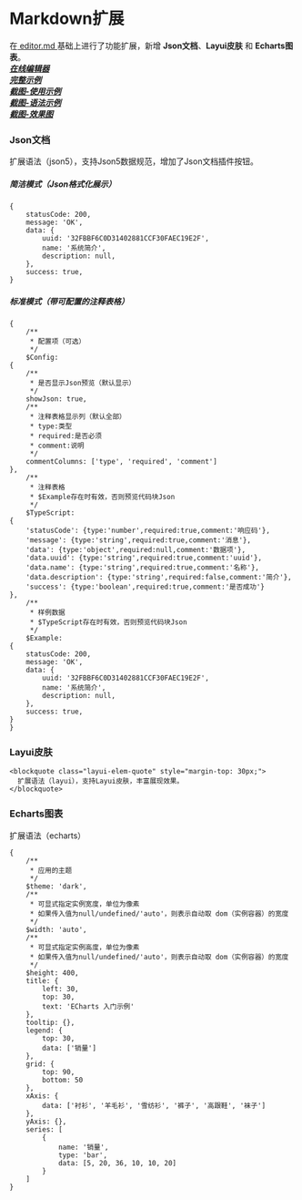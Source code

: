 # Markdown扩展

在<a href="https://github.com/pandao/editor.md" target="_blank"> editor.md </a>基础上进行了功能扩展，新增 **Json文档**、**Layui皮肤** 和 **Echarts图表**。  
___<a href="https://mygraph.renlm.cn/static/markdown/editor.md-1.5.0/examples/custom-extras.html?fullscreen=true" target="_blank"> 在线编辑器 </a>___  
___<a href="https://mygraph.renlm.cn/static/markdown/editor.md-1.5.0/examples/index.html" target="_blank"> 完整示例 </a>___  
___<a href="https://renlm.cn/images/demo/001.png" target="_blank"> 截图-使用示例 </a>___  
___<a href="https://renlm.cn/images/demo/002.png" target="_blank"> 截图-语法示例 </a>___  
___<a href="https://renlm.cn/images/demo/003.png" target="_blank"> 截图-效果图 </a>___  

### Json文档
扩展语法（json5），支持Json5数据规范，增加了Json文档插件按钮。

##### 简洁模式（Json格式化展示）
```json5
{
    statusCode: 200,
    message: 'OK',
    data: {
        uuid: '32FBBF6C0D31402881CCF30FAEC19E2F',
        name: '系统简介',
        description: null,
    },
    success: true,
}
```

##### 标准模式（带可配置的注释表格）
```json5
{
    /**
     * 配置项（可选）
     */
    $Config:
{
    /**
     * 是否显示Json预览（默认显示）
     */
    showJson: true,
    /**
     * 注释表格显示列（默认全部）
     * type:类型
     * required:是否必须
     * comment:说明
     */
    commentColumns: ['type', 'required', 'comment']
},
    /**
     * 注释表格
     * $Example存在时有效，否则预览代码块Json
     */
    $TypeScript:
{
    'statusCode': {type:'number',required:true,comment:'响应码'},
    'message': {type:'string',required:true,comment:'消息'},
    'data': {type:'object',required:null,comment:'数据项'},
    'data.uuid': {type:'string',required:true,comment:'uuid'},
    'data.name': {type:'string',required:true,comment:'名称'},
    'data.description': {type:'string',required:false,comment:'简介'},
    'success': {type:'boolean',required:true,comment:'是否成功'}
},
    /**
     * 样例数据
     * $TypeScript存在时有效，否则预览代码块Json
     */
    $Example:
{
    statusCode: 200,
    message: 'OK',
    data: {
        uuid: '32FBBF6C0D31402881CCF30FAEC19E2F',
        name: '系统简介',
        description: null,
    },
    success: true,
}
}
```

### Layui皮肤
```layui
<blockquote class="layui-elem-quote" style="margin-top: 30px;">
  扩展语法（layui），支持Layui皮肤，丰富展现效果。
</blockquote>
```

### Echarts图表
扩展语法（echarts）
```echarts
{
    /**
     * 应用的主题
     */
    $theme: 'dark',
    /**
     * 可显式指定实例宽度，单位为像素
     * 如果传入值为null/undefined/'auto'，则表示自动取 dom（实例容器）的宽度
     */
    $width: 'auto',
    /**
     * 可显式指定实例高度，单位为像素
     * 如果传入值为null/undefined/'auto'，则表示自动取 dom（实例容器）的宽度
     */
    $height: 400,
    title: {
        left: 30,
        top: 30,
        text: 'ECharts 入门示例'
    },
    tooltip: {},
    legend: {
        top: 30,
        data: ['销量']
    },
    grid: {
        top: 90,
        bottom: 50
    },
    xAxis: {
        data: ['衬衫', '羊毛衫', '雪纺衫', '裤子', '高跟鞋', '袜子']
    },
    yAxis: {},
    series: [
        {
            name: '销量',
            type: 'bar',
            data: [5, 20, 36, 10, 10, 20]
        }
    ]
}
```
